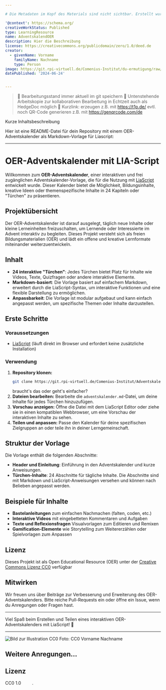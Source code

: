 ```yaml
---

# Die Metadaten im Kopf des Materials sind nicht sichtbar. Erstellt wurden sie mit dem Metadatengenerator von OERSI: https://oersi.gitlab.io/metadata-form/metadata-generator.html

'@context': https://schema.org/
creativeWorkStatus: Published
type: LearningResource
name: AdventskalendOER
description: Hier die Beschreibung
license: https://creativecommons.org/publicdomain/zero/1.0/deed.de
creator:
  - givenName: Vorname
    familyName: Nachname
    type: Person
image: https://git.rpi-virtuell.de/Comenius-Institut/du-ermutigung/raw/branch/main/du-schaffst-das-uebersicht.jpg
datePublished: '2024-06-24'


---
```


> :floppy_disk:   Bearbeitungsstand immer aktuell im git speichern
> :memo: Untenstehende Arbeitskopie zur kollaborativen Bearbeitung in Echtzeit auch als HedgeDoc möglich
> :link: Kurzlink: erzeugen z.B. mit https://t1p.de/
> evtl. noch QR-Code generieren z.B. mit https://genqrcode.com/de

Kurze Inhaltsbeschreibung

Hier ist eine README-Datei für dein Repository mit einem OER-Adventskalender als Markdown-Vorlage für Liascript:

---

# OER-Adventskalender mit LIA-Script

Willkommen zum **OER-Adventskalender**, einer interaktiven und frei zugänglichen Adventskalender-Vorlage, die für die Nutzung mit [LiaScript](https://liascript.github.io/) entwickelt wurde. Dieser Kalender bietet die Möglichkeit, Bildungsinhalte, kreative Ideen oder themenspezifische Inhalte in 24 Kapiteln oder "Türchen" zu präsentieren.

## Projektübersicht

Der OER-Adventskalender ist darauf ausgelegt, täglich neue Inhalte oder kleine Lerneinheiten freizuschalten, um Lernende oder Interessierte im Advent interaktiv zu begleiten. Dieses Projekt versteht sich als freien Bildungsmaterialien (OER) und lädt ein offene und kreative Lernformate miteinander weiterzuentwickeln.

## Inhalt

- **24 interaktive "Türchen"**: Jedes Türchen bietet Platz für Inhalte wie Videos, Texte, Quizfragen oder andere interaktive Elemente.
- **Markdown-basiert**: Die Vorlage basiert auf einfachem Markdown, erweitert durch die LiaScript-Syntax, um interaktive Funktionen und eine flexible Darstellung zu ermöglichen.
- **Anpassbarkeit**: Die Vorlage ist modular aufgebaut und kann einfach angepasst werden, um spezifische Themen oder Inhalte darzustellen.

## Erste Schritte

### Voraussetzungen

- [LiaScript](https://liascript.github.io/) (läuft direkt im Browser und erfordert keine zusätzliche Installation)

### Verwendung

1. **Repository klonen:**
   ```bash
   git clone https://git.rpi-virtuell.de/Comenius-Institut/AdventskalendOER.git
   ```
   braucht's das oder geht's einfacher?
2. **Dateien bearbeiten:** Bearbeite die `adventskalender.md`-Datei, um deine Inhalte für jedes Türchen hinzuzufügen.
3. **Vorschau anzeigen:** Öffne die Datei mit dem LiaScript Editor oder ziehe sie in einen kompatiblen Webbrowser, um eine Vorschau der interaktiven Inhalte zu sehen.
4. **Teilen und anpassen:** Passe den Kalender für deine spezifischen Zielgruppen an oder teile ihn in deiner Lerngemeinschaft.

## Struktur der Vorlage

Die Vorlage enthält die folgenden Abschnitte:

- **Header und Einleitung**: Einführung in den Adventskalender und kurze Anweisungen.
- **Türchen-Inhalte**: 24 Abschnitte für tägliche Inhalte. Die Abschnitte sind mit Markdown und LiaScript-Anweisungen versehen und können nach Belieben angepasst werden.

## Beispiele für Inhalte

- **Bastelanleitungen** zum einfachen Nachmachen (falten, coden, etc.)
- **Interaktive Videos** mit eingebetteten Kommentaren und Aufgaben
- **Texte und Reflexionsfragen** Visualvorlagen zum Editieren und Remixen
- **Gamification-Elemente** wie Storytelling zum Weitererzählen oder Spielvorlagen zum Anpassen

## Lizenz

Dieses Projekt ist als Open Educational Resource (OER) unter der [Creative Commons Lizenz CC0](https://creativecommons.org/licenses/) verfügbar 

## Mitwirken

Wir freuen uns über Beiträge zur Verbesserung und Erweiterung des OER-Adventskalenders. Bitte reiche Pull-Requests ein oder öffne ein Issue, wenn du Anregungen oder Fragen hast.

---

Viel Spaß beim Erstellen und Teilen eines interaktiven OER-Adventskalenders mit LiaScript! 🎄

---

![Bild zur Illustration CC0](URL)
Foto: CC0 Vorname Nachname

## Weitere Anregungen...


## Lizenz
<p class="attribution" Lizenz: <a target="_blank" rel="noopener noreferrer" href="https://creativecommons.org/publicdomain/zero/1.0/deed.de">CC0 1.0 <img src="https://mirrors.creativecommons.org/presskit/icons/cc.svg" style="height: 1em; margin-right: 0.125em; display: inline;"></img><img src="https://mirrors.creativecommons.org/presskit/icons/zero.svg" style="height: 1em; margin-right: 0.125em; display: inline;"></img></a>.</p>